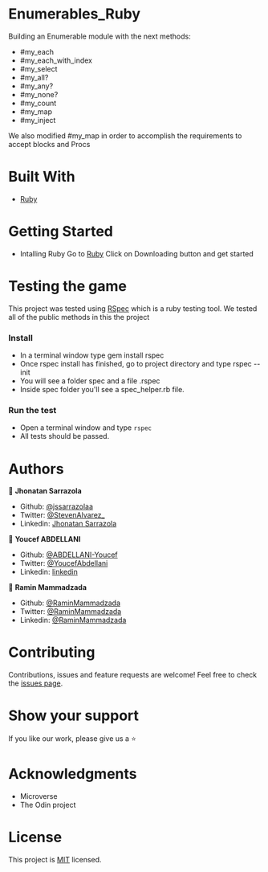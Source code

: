 # Enumerables_Ruby

Building an Enumerable module with the next methods:

- #my_each
- #my_each_with_index
- #my_select
- #my_all?
- #my_any?
- #my_none?
- #my_count
- #my_map
- #my_inject

We also modified #my_map in order to accomplish the requirements to accept blocks and Procs

# Built With

- [Ruby](https://www.ruby-lang.org/en/)

# Getting Started

- Intalling Ruby 
  Go to [Ruby](https://www.ruby-lang.org/en/)
  Click on Downloading button and get started

# Testing the game

This project was tested using [RSpec](https://rspec.info/) which is a ruby testing tool. We tested all of the public methods in this the project 

### Install

- In a terminal window type gem install rspec
- Once rspec install has finished, go to project directory and type rspec --init
- You will see a folder spec and a file .rspec
- Inside spec folder you'll see a spec_helper.rb file.

### Run the test
- Open a terminal window and type ```rspec```
- All tests should be passed.


# Authors

👤 **Jhonatan Sarrazola**

- Github: [@jssarrazolaa](https://github.com/jssarrazolaa)
- Twitter: [@StevenAlvarez_](https://twitter.com/StevenAlvarez_)
- Linkedin: [Jhonatan Sarrazola](https://www.linkedin.com/in/jhonatan-sarrazola-6a46a01a5/)

👤 **Youcef ABDELLANI**

- Github: [@ABDELLANI-Youcef](https://github.com/ABDELLANI-Youcef)
- Twitter: [@YoucefAbdellani](https://twitter.com/YoucefAbdellani)
- Linkedin: [linkedin](https://www.linkedin.com/in/youcef-abdellani-b79361124/) 

👤 **Ramin Mammadzada**

- Github: [@RaminMammadzada](https://github.com/RaminMammadzada)
- Twitter: [@RaminMammadzada](https://twitter.com/RaminMammadzada)
- Linkedin: [@RaminMammadzada](https://www.linkedin.com/in/raminmammadzada) 

# Contributing

Contributions, issues and feature requests are welcome!
Feel free to check the [issues page](https://github.com/jssarrazolaa/Enumerables_Ruby/issues).

# Show your support

If you like our work, please give us a :star:

# Acknowledgments

- Microverse
- The Odin project

# License

This project is [MIT](https://opensource.org/licenses/MIT) licensed.
